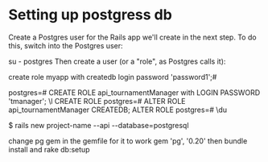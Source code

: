 # Setting up postgress db

Create a Postgres user for the Rails app we'll create in the next step. To do this, switch into the Postgres user:

su - postgres
Then create a user (or a "role", as Postgres calls it):

create role myapp with createdb login password 'password1';#

postgres=# CREATE ROLE api_tournamentManager with LOGIN PASSWORD 'tmanager';
\l
CREATE ROLE
postgres=# ALTER ROLE api_tournamentManager CREATEDB;
ALTER ROLE
postgres=# \du

$ rails new project-name --api --database=postgresql

change pg gem in the gemfile for it to work
gem 'pg', '0.20'
then bundle install
and rake db:setup
